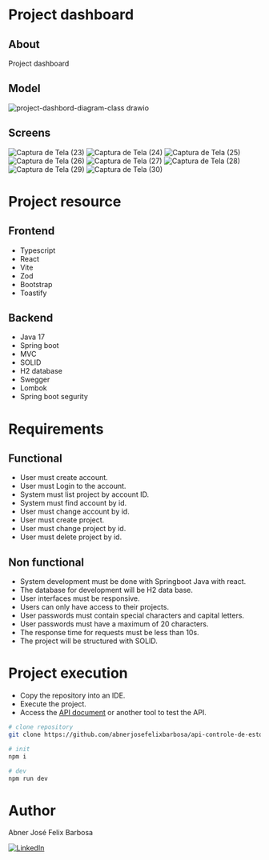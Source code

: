 # Project dashboard 

## About

Project dashboard

## Model

![project-dashbord-diagram-class drawio](https://github.com/abnerjosefelixbarbosa/project-dashboard/assets/21656485/8ec513cc-51ba-4c3e-a36c-971a559d064d)

## Screens

![Captura de Tela (23)](https://github.com/abnerjosefelixbarbosa/cryptography/assets/21656485/df8ce7fa-982a-411e-8912-f9543dad2459)
![Captura de Tela (24)](https://github.com/abnerjosefelixbarbosa/cryptography/assets/21656485/7258a506-19d0-4058-93d5-0dc07e7599b8)
![Captura de Tela (25)](https://github.com/abnerjosefelixbarbosa/cryptography/assets/21656485/a27115b7-9468-424f-a10e-b96b1418585d)
![Captura de Tela (26)](https://github.com/abnerjosefelixbarbosa/cryptography/assets/21656485/e7ebac2d-c4f1-4555-a14b-6ca448743179)
![Captura de Tela (27)](https://github.com/abnerjosefelixbarbosa/cryptography/assets/21656485/cd895b14-a104-4bcb-b802-fa0a283e815f)
![Captura de Tela (28)](https://github.com/abnerjosefelixbarbosa/cryptography/assets/21656485/7fb6fa66-c8e5-48ff-ad62-4ab686ca9c2d)
![Captura de Tela (29)](https://github.com/abnerjosefelixbarbosa/cryptography/assets/21656485/87b7117b-c5ca-4a02-a9e9-9addee7dae9f)
![Captura de Tela (30)](https://github.com/abnerjosefelixbarbosa/cryptography/assets/21656485/46d41950-3180-4545-af07-0ea07d78cc28)

# Project resource

## Frontend

- Typescript
- React
- Vite
- Zod
- Bootstrap
- Toastify

## Backend

- Java 17
- Spring boot
- MVC
- SOLID
- H2 database
- Swegger
- Lombok
- Spring boot segurity

# Requirements 

## Functional

- User must create account.
- User must Login to the account.
- System must list project by account ID.
- System must find account by id.
- User must change account by id.
- User must create project.
- User must change project by id.
- User must delete project by id.
  
## Non functional

- System development must be done with Springboot Java with react.
- The database for development will be H2 data base.
- User interfaces must be responsive.
- Users can only have access to their projects.
- User passwords must contain special characters and capital letters.
- User passwords must have a maximum of 20 characters.
- The response time for requests must be less than 10s.
- The project will be structured with SOLID.

# Project execution 

- Copy the repository into an IDE.
- Execute the project.
- Access the [API document](http://localhost:8080/swagger-ui/index.html) or another tool to test the API.

```bash
# clone repository
git clone https://github.com/abnerjosefelixbarbosa/api-controle-de-estoque.git

# init
npm i

# dev
npm run dev
```

# Author 

Abner José Felix Barbosa

[![LinkedIn](https://img.shields.io/badge/LinkedIn-0077B5?style=for-the-badge&logo=linkedin&logoColor=white)](https://www.linkedin.com/in/abner-jose-feliz-barbosa/)
